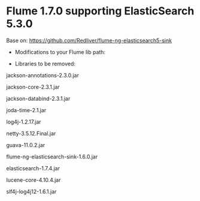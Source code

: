 # Flume 1.7.0 supporting ElasticSearch 5.3.0
  
  Base on: https://github.com/Redliver/flume-ng-elasticsearch5-sink
  
  
  * Modifications to your Flume lib path:
  
  
  * Libraries to be removed:

jackson-annotations-2.3.0.jar

jackson-core-2.3.1.jar

jackson-databind-2.3.1.jar

joda-time-2.1.jar

log4j-1.2.17.jar

netty-3.5.12.Final.jar

guava-11.0.2.jar

flume-ng-elasticsearch-sink-1.6.0.jar

elasticsearch-1.7.4.jar

lucene-core-4.10.4.jar

slf4j-log4j12-1.6.1.jar
  

